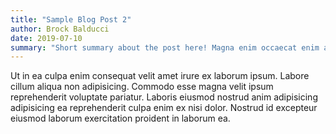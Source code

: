```yaml
---
title: "Sample Blog Post 2"
author: Brock Balducci
date: 2019-07-10
summary: "Short summary about the post here! Magna enim occaecat enim anim labore velit aute ad qui cillum et occaecat. Ullamco dolore minim proident cupidatat consectetur nostrud est fugiat. Esse voluptate deserunt ipsum esse et cillum minim ex cillum minim exercitation duis Lorem commodo."
---
```


Ut in ea culpa enim consequat velit amet irure ex laborum ipsum. Labore cillum aliqua non adipisicing. Commodo esse magna velit ipsum reprehenderit voluptate pariatur. Laboris eiusmod nostrud anim adipisicing adipisicing ea reprehenderit culpa enim ex nisi dolor. Nostrud id excepteur eiusmod laborum exercitation proident in laborum ea.